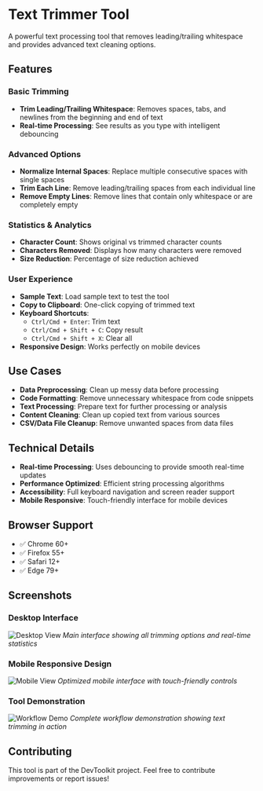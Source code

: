 # Text Trimmer Tool

A powerful text processing tool that removes leading/trailing whitespace and provides advanced text cleaning options.

## Features

### Basic Trimming

- **Trim Leading/Trailing Whitespace**: Removes spaces, tabs, and newlines from the beginning and end of text
- **Real-time Processing**: See results as you type with intelligent debouncing

### Advanced Options

- **Normalize Internal Spaces**: Replace multiple consecutive spaces with single spaces
- **Trim Each Line**: Remove leading/trailing spaces from each individual line
- **Remove Empty Lines**: Remove lines that contain only whitespace or are completely empty

### Statistics & Analytics

- **Character Count**: Shows original vs trimmed character counts
- **Characters Removed**: Displays how many characters were removed
- **Size Reduction**: Percentage of size reduction achieved

### User Experience

- **Sample Text**: Load sample text to test the tool
- **Copy to Clipboard**: One-click copying of trimmed text
- **Keyboard Shortcuts**:
  - `Ctrl/Cmd + Enter`: Trim text
  - `Ctrl/Cmd + Shift + C`: Copy result
  - `Ctrl/Cmd + Shift + X`: Clear all
- **Responsive Design**: Works perfectly on mobile devices

## Use Cases

- **Data Preprocessing**: Clean up messy data before processing
- **Code Formatting**: Remove unnecessary whitespace from code snippets
- **Text Processing**: Prepare text for further processing or analysis
- **Content Cleaning**: Clean up copied text from various sources
- **CSV/Data File Cleanup**: Remove unwanted spaces from data files

## Technical Details

- **Real-time Processing**: Uses debouncing to provide smooth real-time updates
- **Performance Optimized**: Efficient string processing algorithms
- **Accessibility**: Full keyboard navigation and screen reader support
- **Mobile Responsive**: Touch-friendly interface for mobile devices

## Browser Support

- ✅ Chrome 60+
- ✅ Firefox 55+
- ✅ Safari 12+
- ✅ Edge 79+

## Screenshots

### Desktop Interface

![Desktop View](screenshots/desktop-main.png)
*Main interface showing all trimming options and real-time statistics*

### Mobile Responsive Design

![Mobile View](screenshots/mobile-portrait.png)
*Optimized mobile interface with touch-friendly controls*

### Tool Demonstration

![Workflow Demo](screenshots/workflow-demo.gif)
*Complete workflow demonstration showing text trimming in action*

## Contributing

This tool is part of the DevToolkit project. Feel free to contribute improvements or report issues!